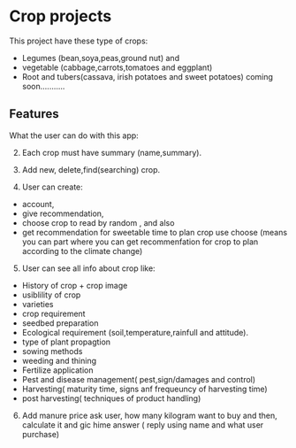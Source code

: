 # Crop projects

This project have these type of crops:

- Legumes (bean,soya,peas,ground nut) and
- vegetable (cabbage,carrots,tomatoes and eggplant)
- Root and tubers(cassava, irish potatoes and sweet potatoes) coming soon...........

## Features

What the user can do with this app:

<!-- 1. To see overview of crop like table of content. -->

2. Each crop must have summary (name,summary).

3. Add new, delete,find(searching) crop.

4. User can create:

- account,
- give recommendation,
- choose crop to read by random , and also
- get recommendation for sweetable time to plan crop use choose (means you can part where you can get recommenfation for crop to plan according to the climate change)

5. User can see all info about crop like:

- History of crop + crop image
- usiblility of crop
- varieties
- crop requirement
- seedbed preparation
- Ecological requirement (soil,temperature,rainfull and attitude).
- type of plant propagtion
- sowing methods
- weeding and thining
- Fertilize application
- Pest and disease management( pest,sign/damages and control)
- Harvesting( maturity time, signs anf frequeuncy of harvesting time)
- post harvesting( techniques of product handling)

6. Add manure price ask user, how many kilogram want to buy and then, calculate it and gic hime answer ( reply using name and what user purchase)
